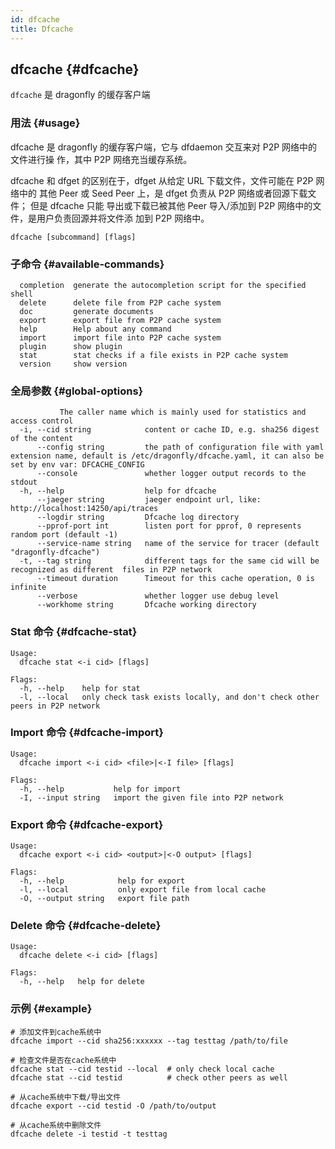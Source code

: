 ```yaml
---
id: dfcache
title: Dfcache
---
```


## dfcache {#dfcache}

`dfcache` 是 dragonfly 的缓存客户端

### 用法 {#usage}

dfcache 是 dragonfly 的缓存客户端，它与 dfdaemon 交互来对 P2P 网络中的文件进行操
作，其中 P2P 网络充当缓存系统。

dfcache 和 dfget 的区别在于，dfget 从给定 URL 下载文件，文件可能在 P2P 网络中的
其他 Peer 或 Seed Peer 上，是 dfget 负责从 P2P 网络或者回源下载文件； 但是 dfcache 只能
导出或下载已被其他 Peer 导入/添加到 P2P 网络中的文件，是用户负责回源并将文件添
加到 P2P 网络中。

```shell
dfcache [subcommand] [flags]
```

### 子命令 {#available-commands}

```shell
  completion  generate the autocompletion script for the specified shell
  delete      delete file from P2P cache system
  doc         generate documents
  export      export file from P2P cache system
  help        Help about any command
  import      import file into P2P cache system
  plugin      show plugin
  stat        stat checks if a file exists in P2P cache system
  version     show version
```

### 全局参数 {#global-options}

<!-- markdownlint-disable -->

```text
           The caller name which is mainly used for statistics and access control
  -i, --cid string            content or cache ID, e.g. sha256 digest of the content
      --config string         the path of configuration file with yaml extension name, default is /etc/dragonfly/dfcache.yaml, it can also be set by env var: DFCACHE_CONFIG
      --console               whether logger output records to the stdout
  -h, --help                  help for dfcache
      --jaeger string         jaeger endpoint url, like: http://localhost:14250/api/traces
      --logdir string         Dfcache log directory
      --pprof-port int        listen port for pprof, 0 represents random port (default -1)
      --service-name string   name of the service for tracer (default "dragonfly-dfcache")
  -t, --tag string            different tags for the same cid will be recognized as different  files in P2P network
      --timeout duration      Timeout for this cache operation, 0 is infinite
      --verbose               whether logger use debug level
      --workhome string       Dfcache working directory
```

### Stat 命令 {#dfcache-stat}

<!-- markdownlint-disable -->

```text
Usage:
  dfcache stat <-i cid> [flags]

Flags:
  -h, --help    help for stat
  -l, --local   only check task exists locally, and don't check other peers in P2P network
```

### Import 命令 {#dfcache-import}

<!-- markdownlint-disable -->

```text
Usage:
  dfcache import <-i cid> <file>|<-I file> [flags]

Flags:
  -h, --help           help for import
  -I, --input string   import the given file into P2P network
```

### Export 命令 {#dfcache-export}

<!-- markdownlint-disable -->

```text
Usage:
  dfcache export <-i cid> <output>|<-O output> [flags]

Flags:
  -h, --help            help for export
  -l, --local           only export file from local cache
  -O, --output string   export file path
```

### Delete 命令 {#dfcache-delete}

<!-- markdownlint-disable -->

```text
Usage:
  dfcache delete <-i cid> [flags]

Flags:
  -h, --help   help for delete
```

### 示例 {#example}

```shell
# 添加文件到cache系统中
dfcache import --cid sha256:xxxxxx --tag testtag /path/to/file

# 检查文件是否在cache系统中
dfcache stat --cid testid --local  # only check local cache
dfcache stat --cid testid          # check other peers as well

# 从cache系统中下载/导出文件
dfcache export --cid testid -O /path/to/output

# 从cache系统中删除文件
dfcache delete -i testid -t testtag
```
